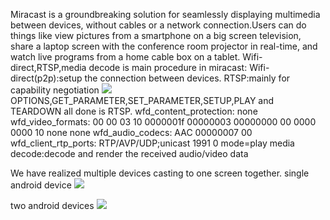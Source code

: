 Miracast is a groundbreaking solution for seamlessly displaying multimedia between devices, without cables or a network connection.Users can do things like view pictures from a smartphone on a big screen television, share a laptop screen with the conference room projector in real-time, and watch live programs from a home cable box on a tablet.
Wifi-direct,RTSP,media decode is main procedure in miracast:
Wifi-direct(p2p):setup the connection between devices.
RTSP:mainly for capability negotiation
![](https://github.com/wirelessdisplay/Miracast/blob/master/mira_rtsp.png)
OPTIONS,GET_PARAMETER,SET_PARAMETER,SETUP,PLAY and TEARDOWN all done is RTSP.
wfd_content_protection: none
wfd_video_formats: 00 00 03 10 0000001f 00000003 00000000 00 0000 0000 10 none none
wfd_audio_codecs: AAC 00000007 00
wfd_client_rtp_ports: RTP/AVP/UDP;unicast 1991 0 mode=play
media decode:decode and render the received audio/video data

We have realized multiple devices casting to one screen together.
single android device
![](https://github.com/wirelessdisplay/Miracast/blob/master/mira_one.gif)

two android devices
![](https://github.com/wirelessdisplay/Miracast/blob/master/mira_two.gif)

